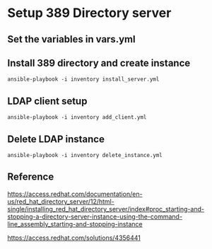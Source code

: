 # Setup 389 Directory server

## Set the variables in vars.yml

## Install 389 directory and create instance

	ansible-playbook -i inventory install_server.yml

## LDAP client setup

	ansible-playbook -i inventory add_client.yml

## Delete LDAP instance

	ansible-playbook -i inventory delete_instance.yml

## Reference

https://access.redhat.com/documentation/en-us/red_hat_directory_server/12/html-single/installing_red_hat_directory_server/index#proc_starting-and-stopping-a-directory-server-instance-using-the-command-line_assembly_starting-and-stopping-instance

https://access.redhat.com/solutions/4356441

